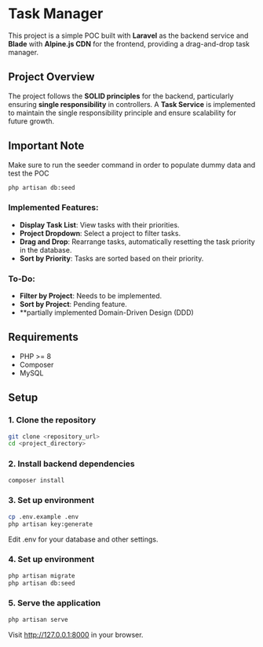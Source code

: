 # Task Manager

This project is a simple POC built with **Laravel** as the backend service and **Blade** with **Alpine.js CDN** for the frontend, providing a drag-and-drop task manager.

## Project Overview

The project follows the **SOLID principles** for the backend, particularly ensuring **single responsibility** in controllers. A **Task Service** is implemented to maintain the single responsibility principle and ensure scalability for future growth.

## Important Note
Make sure to run the seeder command in order to populate dummy data and test the POC
```bash
php artisan db:seed
```

### Implemented Features:
- **Display Task List**: View tasks with their priorities.
- **Project Dropdown**: Select a project to filter tasks.
- **Drag and Drop**: Rearrange tasks, automatically resetting the task priority in the database.
- **Sort by Priority**: Tasks are sorted based on their priority.

### To-Do:
- **Filter by Project**: Needs to be implemented.
- **Sort by Project**: Pending feature.
- **partially implemented Domain-Driven Design (DDD)

## Requirements

- PHP >= 8
- Composer
- MySQL 

## Setup

### 1. Clone the repository

```bash
git clone <repository_url>
cd <project_directory>
````

### 2. Install backend dependencies
```bash
composer install
```
### 3. Set up environment
```bash
cp .env.example .env
php artisan key:generate
```
Edit .env for your database and other settings.

### 4. Set up environment
```bash
php artisan migrate
php artisan db:seed
```

### 5. Serve the application
```bash
php artisan serve
```
Visit http://127.0.0.1:8000 in your browser.


